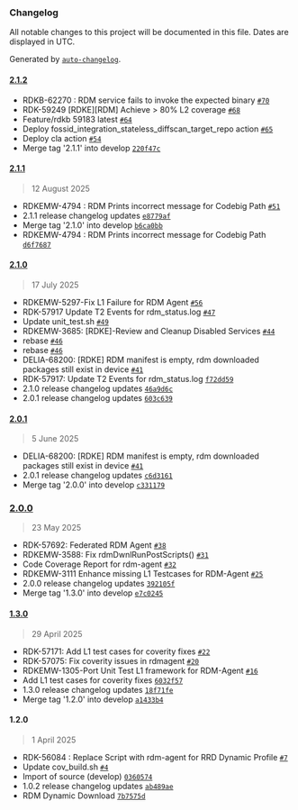 ### Changelog

All notable changes to this project will be documented in this file. Dates are displayed in UTC.

Generated by [`auto-changelog`](https://github.com/CookPete/auto-changelog).

#### [2.1.2](https://github.com/rdkcentral/rdm-agent/compare/2.1.1...2.1.2)

- RDKB-62270 : RDM service fails to invoke the expected binary [`#70`](https://github.com/rdkcentral/rdm-agent/pull/70)
- RDK-59249 [RDKE][RDM] Achieve &gt; 80% L2 coverage [`#68`](https://github.com/rdkcentral/rdm-agent/pull/68)
- Feature/rdkb 59183 latest [`#64`](https://github.com/rdkcentral/rdm-agent/pull/64)
- Deploy fossid_integration_stateless_diffscan_target_repo action [`#65`](https://github.com/rdkcentral/rdm-agent/pull/65)
- Deploy cla action [`#54`](https://github.com/rdkcentral/rdm-agent/pull/54)
- Merge tag '2.1.1' into develop [`220f47c`](https://github.com/rdkcentral/rdm-agent/commit/220f47c7de6ce0b5ba31c7c3e3f0631880a28c7b)

#### [2.1.1](https://github.com/rdkcentral/rdm-agent/compare/2.1.0...2.1.1)

> 12 August 2025

- RDKEMW-4794 : RDM Prints incorrect message for Codebig Path  [`#51`](https://github.com/rdkcentral/rdm-agent/pull/51)
- 2.1.1 release changelog updates [`e8779af`](https://github.com/rdkcentral/rdm-agent/commit/e8779afc185d60eed38c877fd26323bd5eee8b4d)
- Merge tag '2.1.0' into develop [`b6ca0bb`](https://github.com/rdkcentral/rdm-agent/commit/b6ca0bb6936f5169dd7f9f5e15511c98515b6378)
- RDKEMW-4794 : RDM Prints incorrect message for Codebig Path [`d6f7687`](https://github.com/rdkcentral/rdm-agent/commit/d6f76873a30219e56e9beae15ddcb225dbcca751)

#### [2.1.0](https://github.com/rdkcentral/rdm-agent/compare/2.0.1...2.1.0)

> 17 July 2025

- RDKEMW-5297-Fix L1 Failure for RDM Agent [`#56`](https://github.com/rdkcentral/rdm-agent/pull/56)
- RDK-57917 Update T2 Events for rdm_status.log  [`#47`](https://github.com/rdkcentral/rdm-agent/pull/47)
- Update unit_test.sh [`#49`](https://github.com/rdkcentral/rdm-agent/pull/49)
- RDKEMW-3685: [RDKE]-Review and Cleanup Disabled Services [`#44`](https://github.com/rdkcentral/rdm-agent/pull/44)
- rebase [`#46`](https://github.com/rdkcentral/rdm-agent/pull/46)
- rebase [`#46`](https://github.com/rdkcentral/rdm-agent/pull/46)
- DELIA-68200: [RDKE] RDM manifest is empty, rdm downloaded packages still exist in device [`#41`](https://github.com/rdkcentral/rdm-agent/pull/41)
- RDK-57917: Update T2 Events for rdm_status.log [`f72dd59`](https://github.com/rdkcentral/rdm-agent/commit/f72dd59ce1555cb1acf4437033e0ad64fe04bd5e)
- 2.1.0 release changelog updates [`46a9d6c`](https://github.com/rdkcentral/rdm-agent/commit/46a9d6c2b50d8c0986f8546ec7878aa94295b47f)
- 2.0.1 release changelog updates [`603c639`](https://github.com/rdkcentral/rdm-agent/commit/603c6392a3c488675006ed86dfc4bd0dc6db76a0)

#### [2.0.1](https://github.com/rdkcentral/rdm-agent/compare/2.0.0...2.0.1)

> 5 June 2025

- DELIA-68200: [RDKE] RDM manifest is empty, rdm downloaded packages still exist in device [`#41`](https://github.com/rdkcentral/rdm-agent/pull/41)
- 2.0.1 release changelog updates [`c6d3161`](https://github.com/rdkcentral/rdm-agent/commit/c6d31615a302be3c7d2456a8477a2a7adca58b3c)
- Merge tag '2.0.0' into develop [`c331179`](https://github.com/rdkcentral/rdm-agent/commit/c3311794db9d96172ef2eea2ffce39df7c9fc398)

### [2.0.0](https://github.com/rdkcentral/rdm-agent/compare/1.3.0...2.0.0)

> 23 May 2025

- RDK-57692: Federated RDM Agent [`#38`](https://github.com/rdkcentral/rdm-agent/pull/38)
- RDKEMW-3588: Fix rdmDwnlRunPostScripts() [`#31`](https://github.com/rdkcentral/rdm-agent/pull/31)
- Code Coverage Report for rdm-agent [`#32`](https://github.com/rdkcentral/rdm-agent/pull/32)
- RDKEMW-3111 Enhance missing L1 Testcases for RDM-Agent [`#25`](https://github.com/rdkcentral/rdm-agent/pull/25)
- 2.0.0 release changelog updates [`392105f`](https://github.com/rdkcentral/rdm-agent/commit/392105fcf9491c044434ba95f5fcb7d7811ee578)
- Merge tag '1.3.0' into develop [`e7c0245`](https://github.com/rdkcentral/rdm-agent/commit/e7c0245c859eb3749388a6ce417e5acae26912da)

#### [1.3.0](https://github.com/rdkcentral/rdm-agent/compare/1.2.0...1.3.0)

> 29 April 2025

- RDK-57171: Add L1 test cases for coverity fixes [`#22`](https://github.com/rdkcentral/rdm-agent/pull/22)
- RDK-57075: Fix coverity issues in rdmagent [`#20`](https://github.com/rdkcentral/rdm-agent/pull/20)
- RDKEMW-1305-Port Unit Test L1 framework for RDM-Agent [`#16`](https://github.com/rdkcentral/rdm-agent/pull/16)
- Add L1 test cases for coverity fixes [`6032f57`](https://github.com/rdkcentral/rdm-agent/commit/6032f57f077be484d2d9eaa935998c822aa47ea3)
- 1.3.0 release changelog updates [`18f71fe`](https://github.com/rdkcentral/rdm-agent/commit/18f71fe7e894484923d5657c59ea725d138e9ce3)
- Merge tag '1.2.0' into develop [`a1433b4`](https://github.com/rdkcentral/rdm-agent/commit/a1433b42435b9f6edd1750e6197d59ba2b69b689)

#### 1.2.0

> 1 April 2025

- RDK-56084 : Replace Script with rdm-agent for RRD Dynamic Profile [`#7`](https://github.com/rdkcentral/rdm-agent/pull/7)
- Update cov_build.sh [`#4`](https://github.com/rdkcentral/rdm-agent/pull/4)
- Import of source (develop) [`0360574`](https://github.com/rdkcentral/rdm-agent/commit/036057460675cec1e1bf9b8e458a9b404887e5b6)
- 1.0.2 release changelog updates [`ab489ae`](https://github.com/rdkcentral/rdm-agent/commit/ab489aea6e3771fa10716c12321a77a93e9806e8)
- RDM Dynamic Download [`7b7575d`](https://github.com/rdkcentral/rdm-agent/commit/7b7575df8709d40fd303c53cd6e356d1f9288821)

